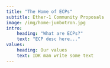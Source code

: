 ```yaml
---
title: "The Home of ECPs"
subtitle: Ether-1 Community Proposals
image: /img/home-jumbotron.jpg
intro:
    heading: "What are ECPs?"
    text: "ECP desc here..."
values:
    heading: Our values
    text: IDK man write some text
---
```

